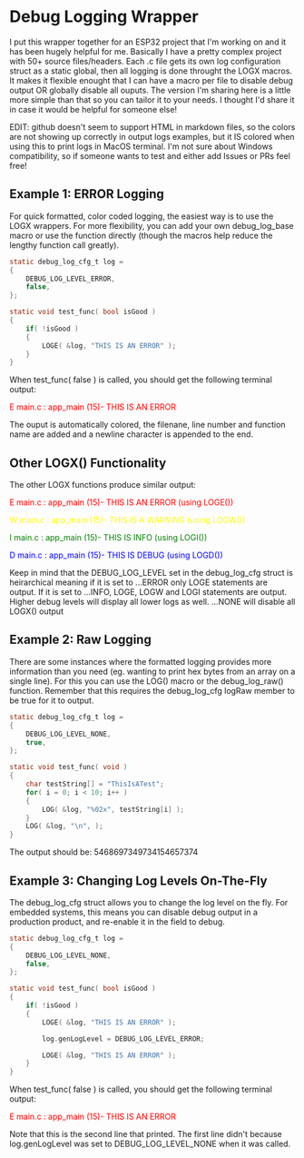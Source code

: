 # Debug Logging Wrapper
I put this wrapper together for an ESP32 project that I'm working on and it has been hugely helpful for me. Basically I have a pretty complex project with 50+ source files/headers. Each .c file gets its own log configuration struct as a static global, then all logging is done throught the LOGX macros. It makes it flexible enought that I can have a macro per file to disable debug output OR globally disable all ouputs. The version I'm sharing here is a little more simple than that so you can tailor it to your needs. I thought I'd share it in case it would be helpful for someone else!

EDIT: github doesn't seem to support HTML in markdown files, so the colors are not showing up correctly in output logs examples, but it IS colored when using this to print logs in MacOS terminal. I'm not sure about Windows compatibility, so if someone wants to test and either add Issues or PRs feel free!

## Example 1: ERROR Logging
For quick formatted, color coded logging, the easiest way is to use the LOGX wrappers. For more flexibility, you can add your own debug_log_base macro or use the function directly (though the macros help reduce the lengthy function call greatly).
```C
static debug_log_cfg_t log =
{
    DEBUG_LOG_LEVEL_ERROR,
    false,
};

static void test_func( bool isGood )
{
    if( !isGood )
    {
        LOGE( &log, "THIS IS AN ERROR" );
    }
}
```

When test_func( false ) is called, you should get the following terminal output:

<p style="color:red">E main.c : app_main (15)- THIS IS AN ERROR</p>

The ouput is automatically colored, the filenane, line number and function name are added and a newline character is appended to the end.


## Other LOGX() Functionality
The other LOGX functions produce similar output:

<p style="color:red">E main.c : app_main (15)- THIS IS AN ERROR (using LOGE())</p>
<p style="color:yellow">W main.c : app_main (15)- THIS IS A WARNING (using LOGW())</p>
<p style="color:green">I main.c : app_main (15)- THIS IS INFO (using LOGI())</p>
<p style="color:blue">D main.c : app_main (15)- THIS IS DEBUG (using LOGD())</p>

Keep in mind that the DEBUG_LOG_LEVEL set in the debug_log_cfg struct is heirarchical meaning if it is set to ...ERROR only LOGE statements are output. If it is set to ...INFO, LOGE, LOGW and LOGI statements are output. Higher debug levels will display all lower logs as well. ...NONE will disable all LOGX() output

## Example 2: Raw Logging
There are some instances where the formatted logging provides more information than you need (eg. wanting to print hex bytes from an array on a single line). For this you can use the LOG() macro or the debug_log_raw() function. Remember that this requires the debug_log_cfg logRaw member to be true for it to output.

```C
static debug_log_cfg_t log =
{
    DEBUG_LOG_LEVEL_NONE,
    true,
};

static void test_func( void )
{
    char testString[] = "ThisIsATest";
    for( i = 0; i < 10; i++ )
    {
        LOG( &log, "%02x", testString[i] );
    }
    LOG( &log, "\n", );
}
```

The output should be:
5468697349734154657374

## Example 3: Changing Log Levels On-The-Fly
The debug_log_cfg struct allows you to change the log level on the fly. For embedded systems, this means you can disable debug output in a production product, and re-enable it in the field to debug.

```C
static debug_log_cfg_t log =
{
    DEBUG_LOG_LEVEL_NONE,
    false,
};

static void test_func( bool isGood )
{
    if( !isGood )
    {
        LOGE( &log, "THIS IS AN ERROR" );

        log.genLogLevel = DEBUG_LOG_LEVEL_ERROR;

        LOGE( &log, "THIS IS AN ERROR" );
    }
}
```

When test_func( false ) is called, you should get the following terminal output:

<p style="color:red">E main.c : app_main (15)- THIS IS AN ERROR</p>

Note that this is the second line that printed. The first line didn't because log.genLogLevel was set to DEBUG_LOG_LEVEL_NONE when it was called.
